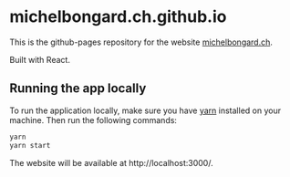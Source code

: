 # michelbongard.ch.github.io

This is the github-pages repository for the website <a href="https://michelbongard.ch">michelbongard.ch</a>.

Built with React.

## Running the app locally

To run the application locally, make sure you have [yarn](https://classic.yarnpkg.com/lang/en/docs/install/) installed on your machine.
Then run the following commands:
```bash
yarn
yarn start
```

The website will be available at http://localhost:3000/.
